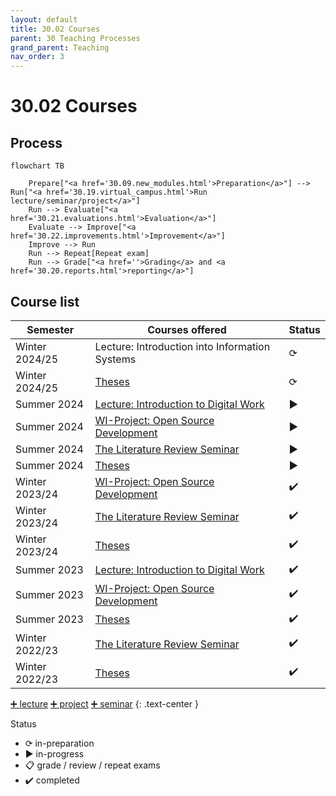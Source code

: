 ```yaml
---
layout: default
title: 30.02 Courses
parent: 30 Teaching Processes
grand_parent: Teaching
nav_order: 3
---
```


# 30.02 Courses

## Process

```mermaid
flowchart TB

    Prepare["<a href='30.09.new_modules.html'>Preparation</a>"] --> Run["<a href='30.19.virtual_campus.html'>Run lecture/seminar/project</a>"]
    Run --> Evaluate["<a href='30.21.evaluations.html'>Evaluation</a>"]
    Evaluate --> Improve["<a href='30.22.improvements.html'>Improvement</a>"]
    Improve --> Run
    Run --> Repeat[Repeat exam]
    Run --> Grade["<a href=''>Grading</a> and <a href='30.20.reports.html'>reporting</a>"]

```

## Course list

**Semester** | **Courses offered** | **Status** |
--- | --- | --- |
Winter 2024/25 | Lecture: Introduction into Information Systems | ⟳ |
Winter 2024/25 | [Theses](../35_theses.html) | ⟳ |
Summer 2024 | [Lecture: Introduction to Digital Work](../32_lectures/32.02.idw-ss24.html) | ▶ |
Summer 2024 | [WI-Project: Open Source Development](../33_projects/33.03.osd-ss24.html) | ▶ |
Summer 2024 | [The Literature Review Seminar](../34_seminars/34.03.lrsem-ss24.html) | ▶ |
Summer 2024 | [Theses](../35_theses.html) | ▶ |
Winter 2023/24 | [WI-Project: Open Source Development](../33_projects/33.02.osd-ws23-24.html) | ✔️ |
Winter 2023/24 | [The Literature Review Seminar](../34_seminars/34.02.lrsem-ws23-24.html) | ✔️ |
Winter 2023/24 | [Theses](../35_theses.html) | ✔️ |
Summer 2023 | [Lecture: Introduction to Digital Work](../32_lectures/32.01.idw-ss23.html) | ✔️ |
Summer 2023 | [WI-Project: Open Source Development](../33_projects/33.01.osd-ss23.html) | ✔️ |
Summer 2023 | [Theses](../35_theses.html) | ✔️ |
Winter 2022/23 | [The Literature Review Seminar](../34_seminars/34.01.lrsem-ws22-23.html) | ✔️ |
Winter 2022/23 | [Theses](../35_theses.html) | ✔️ |

[➕ lecture](30.10.lecture.html) [➕ project](30.12.projects.html) [➕ seminar](30.11.seminars.html)
{: .text-center }

Status

- ⟳ in-preparation
- ▶ in-progress
- 📋 grade / review / repeat exams
- ✔️ completed
